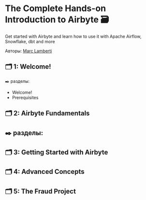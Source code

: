 # The Complete Hands-on Introduction to Airbyte 🗃️
Get started with Airbyte and learn how to use it with Apache Airflow, Snowflake, dbt and more

Авторы: [Marc Lamberti](https://www.udemy.com/course/the-complete-hands-on-introduction-to-airbyte/?couponCode=ST19MT60324#instructor-1)

## 🗂️ 1: Welcome!
✒️ разделы:
- Welcome!
- Prerequisites

## 🗂️ 2: Airbyte Fundamentals
✒️ разделы:
- 

## 🗂️ 3: Getting Started with Airbyte

## 🗂️ 4: Advanced Concepts

## 🗂️ 5: The Fraud Project

